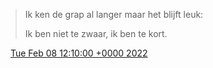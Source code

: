 > Ik ken de grap al langer maar het blijft leuk:  
>   
> Ik ben niet te zwaar, ik ben te kort\.

<img src="../../media/tweet.ico" width="12" /> [Tue Feb 08 12:10:00 +0000 2022](https://twitter.com/DromerDenker/status/1491021494578987008)